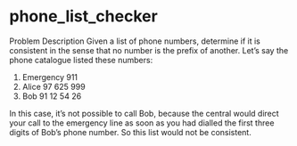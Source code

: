 # phone_list_checker


Problem Description
Given a list of phone numbers, determine if it is consistent in the sense that no number is the prefix of another. Let’s say the phone catalogue listed these numbers:

1. Emergency 911
2. Alice 97 625 999
3. Bob 91 12 54 26

In this case, it’s not possible to call Bob, because the central would direct your call to the emergency line as soon as you had dialled the first three digits of Bob’s phone number. So this list would not be consistent.
